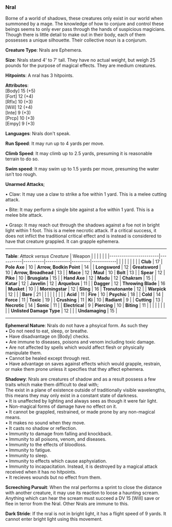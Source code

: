 ### Nral
Borne of a world of shadows, these creatures only exist in our world when summoned by a mage. The knowledge of how to conjure and control these beings seems to only ever pass through the hands of suspicious magicians. Though there is little detail to make out in their body, each of them possesses a unique silhouette. Their collective noun is a conjurum.

**Creature Type**: Nrals are Ephemera.

**Size**: Nrals stand 4' to 7' tall. They have no actual weight, but weigh 25 pounds for the purpose of magical effects. They are medium creatures.

**Hitpoints**: A nral has 3 hitpoints.

**Attributes**:  
[Body] 15 (+5)  
[Fort] 12 (+4)  
[Rflx] 10 (+3)  
[Will] 12 (+4)  
[Inte] 9  (+3)  
[Prcp] 10 (+3)  
[Empy] 9  (+3)  

**Languages**: Nrals don't speak.

**Run Speed**: It may run up to 4 yards per move.

**Climb Speed**: It may climb up to 2.5 yards, presuming it is reasonable terrain to do so.

**Swim speed**: It may swim up to 1.5 yards per move, presuming the water isn’t too rough.

**Unarmed Attacks**;

 • Claw: It may use a claw to strike a foe within 1 yard. This is a melee cutting attack.

 • Bite: It may perform a single bite against a foe within 1 yard. This is a melee bite attack.

 • Grasp: It may reach out through the shadows against a foe not in bright light within 1 foot. This is a melee necrotic attack. If a critical success, it does not inflict the traditional critical effect and is instead is considered to have that creature grappled. It can grapple ephemera.

-----

**Table**: *Attack versus Creature*
| Weapon                 |          |            |         |            |         |
|------------------------|-----------|----------|------------|---------|------------|
|                        |          |            |         |            |         |
| **Club**                   | 17     | **Pole Axe**       | 10     | **Arrow, Bodkin Point**    | 14    |
| **Longsword**              | 12     | **Greatsword**     | 10     | **Arrow, Broadhead**       | 13    |
| **Mace**                   | 12     | **Maul**           | 10     | **Bolt**                   | 13    |
| **Spear**                  | 12     | **Pike**           | 10     | **Brusgiata**              | 15    |
| **Hand Axe**               | 12     | **Madu**           | 12     | **Chakram**                | 15    |
| **Katar**                  | 12     | **Javelin**        | 12     | **Arquebus**               | 11    |
| **Dagger**                 | 12     | **Throwing Blade** | 16     | **Musket**                 | 10    |
| **Morningstar**            | 12     | **Sling**          | 16     | **Tronutonante**           | 12    |
| **Warpick**                | 12     |              |              | **Bare**                   | 21    |
|                        |           |          |            |         |            |
| **Acid**                   | 11     | **Fire**           | 10     | **Psychic**               | 18     |
| **Cold**                   | 14     | **Force**          | 11     | **Toxic**                 | 19     |
| **Crushing**               | 11     | **Ki**             | 10     | **Radiant**               | 9      |
| **Cutting**                | 13     | **Necrotic**       | 14     | **Sonic**                 | 11     |
| **Electrical**             | 9      | **Piercing**       | 10     | **Biting**                | 11     |
|                        |           |          |            |         |            |
| **Unlisted Damage Type** | 12 |                    |              | **Undamaging** | 15 |

-----

**Ephemeral Nature**: Nrals do not have a phsyical form. As such they   
 • Do not need to eat, sleep, or breathe.  
 • Have disadvantage on [Body] checks.  
 • Are immune to diseases, poisons and venom including toxic damage.  
 • Are not affected by spells which would affect flesh or physically manipulate them.    
 • Cannot be healed except through rest.  
 • Have advantage on saves against effects which would grapple, restrain, or make them prone unless it specifies that they affect ephemera.

**Shadowy**: Nrals are creatures of shadow and as a result possess a few traits which make them difficult to deal with;    
The exist in a plane of existence outside of traditionally visible wavelengths, this means they may only exist in a constant state of darkness.  
 • It is unaffected by lighting and always sees as though it were fair light.  
 • Non-magical forms of damage have no effect on it.  
 • It cannot be grappled, restrained, or made prone by any non-magical means.  
 • It makes no sound when they move.  
 • It casts no shadow or reflection.    
 • Immunity to damage from falling and knockback.  
 • Immunity to all poisons, venom, and diseases.  
 • Immunity to the effects of bloodloss.    
 • Immunity to fatigue.  
 • Immunity to sleep.  
 • Immunity to effects which cause asphyxiation.  
 • Immunity to incapacitation. Instead, it is destroyed by a magical attack received when it has no hitpoints.   
 • It recieves wounds but no effect from them.

 **Screeching Pursuit**: When the nral performs a sprint to close the distance with another creature, it may use its reaction to loose a haunting scream. Anything which can hear the scream must succeed a DV 15 [Will] save or flee in terror from the Nral. Other Nrals are immune to this.

 **Dark Stride**: If the nral is not in bright light, it has a flight speed of 9 yards. It cannot enter bright light using this movement.
